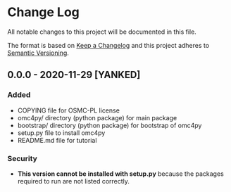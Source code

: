 # Change Log
All notable changes to this project will be documented in this file.

The format is based on [Keep a Changelog](http://keepachangelog.com/)
and this project adheres to [Semantic Versioning](http://semver.org/).

## 0.0.0 - 2020-11-29 [YANKED]
### Added
- COPYING file for OSMC-PL license
- omc4py/ directory (python package) for main package
- bootstrap/ directory (python package) for bootstrap of omc4py
- setup.py file to install omc4py
- README.md file for tutorial
### Security
- __This version cannot be installed with setup.py__ because the packages required to run are not listed correctly.

[0.0.0]: https://github.com/ijknabla/OpenModelicaCompilerForPython/releases/tag/v0.0.0